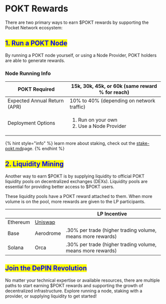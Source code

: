 # POKT Rewards

There are two primary ways to earn $POKT rewards by supporting the Pocket Network ecosystem:

## <mark style="color:blue;">1. Run a POKT Node</mark>

By running a POKT node yourself, or using a Node Provider, POKT holders are able to generate rewards.

### Node Running Info

| POKT Required                | 15k, 30k, 45k, or 60k (same reward % for reach)               |
| ---------------------------- | ------------------------------------------------------------- |
| Expected Annual Return (APR) | 10% to 40% (depending on network traffic)                     |
| Deployment Options           | <ol><li>Run on your own</li><li>Use a Node Provider</li></ol> |

{% hint style="info" %}
learn more about staking, check out the [stake-pokt.md](stake-pokt.md "mention")page.
{% endhint %}

## <mark style="color:blue;">2. Liquidity Mining</mark>

Another way to earn $POKT is by supplying liquidity to official POKT liquidity pools on decentralized exchanges (DEXs). Liquidity pools are essential for providing better access to $POKT users.

These liquidity pools have a POKT reward attached to them. When more volume is on the pool, more rewards are given to the LP participants.

|          |                                                                                                      | LP Incentive                                               |
| -------- | ---------------------------------------------------------------------------------------------------- | ---------------------------------------------------------- |
| Ethereum | [Uniswap](https://app.uniswap.org/explore/pools/ethereum/0x2979E18a7C2086192dB05B97cE180A3647402595) |                                                            |
| Base     | Aerodrome                                                                                            | .30% per trade (higher trading volume, means more rewards) |
| Solana   | Orca                                                                                                 | .30% per trade (higher trading volume, means more rewards) |

## <mark style="color:blue;">Join the DePIN Revolution</mark>

No matter your technical expertise or available resources, there are multiple paths to start earning $POKT rewards and supporting the growth of decentralized infrastructure. Explore running a node, staking with a provider, or supplying liquidity to get started!
